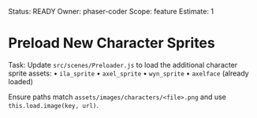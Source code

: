 Status: READY
Owner: phaser-coder
Scope: feature
Estimate: 1

# Preload New Character Sprites

Task: Update `src/scenes/Preloader.js` to load the additional character sprite assets:
  • `ila_sprite`
  • `axel_sprite`
  • `wyn_sprite`
  • `axelface` (already loaded)
  
Ensure paths match `assets/images/characters/<file>.png` and use `this.load.image(key, url)`.